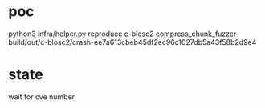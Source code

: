 # poc
python3 infra/helper.py reproduce c-blosc2 compress_chunk_fuzzer build/out/c-blosc2/crash-ee7a613cbeb45df2ec96c1027db5a43f58b2d9e4
# state
wait for cve number